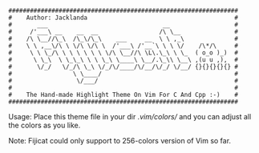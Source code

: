 ```
################################################################
#    Author: Jacklanda                                         #
#       ___                                __                  #
#     /'___\ __    __  __                 /\ \__               #
#    /\ \__//\_\  /\_\/\_\    ___     __  \ \ ,_\              #
#    \ \ ,__\/\ \ \/\ \/\ \  /'___\ /'__`\ \ \ \/    /\*/\     #
#     \ \ \_/\ \ \ \ \ \ \ \/\ \__//\ \L\.\_\ \ \_  ( o_o )_)  #
#      \ \_\  \ \_\_\ \ \ \_\ \____\ \__/.\_\\ \__\ ,(u u ,),  #
#       \/_/   \/_/\ \_\ \/_/\/____/\/__/\/_/ \/__/ {}{}{}{}{} #
#                 \ \____/                                     #
#                  \/___/                                      #
#                                                              #
#    The Hand-made Highlight Theme On Vim For C And Cpp :-)    #
################################################################
```

Usage: Place this theme file in your dir *.vim/colors/*
       and you can adjust all the colors as you like.

Note: Fijicat could only support to 256-colors version of Vim so far.

